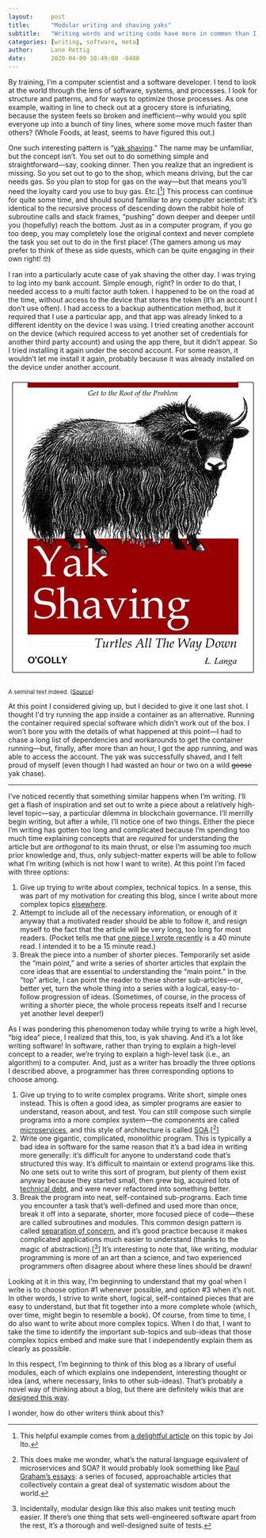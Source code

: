 ```yaml
---
layout:     post
title:      "Modular writing and shaving yaks"
subtitle:   "Writing words and writing code have more in common than I realized"
categories: [writing, software, meta]
author:     Lane Rettig
date:       2020-04-09 10:49:00 -0400
---
```

By training, I’m a computer scientist and a software developer. I tend to look at the world through the lens of software, systems, and processes. I look for structure and patterns, and for ways to optimize those processes. As one example, waiting in line to check out at a grocery store is infuriating, because the system feels so broken and inefficient—why would you split everyone up into a bunch of tiny lines, where some move much faster than others? (Whole Foods, at least, seems to have figured this out.)

One such interesting pattern is “[yak shaving](https://en.wiktionary.org/wiki/yak_shaving).” The name may be unfamiliar, but the concept isn’t. You set out to do something simple and straightforward—say, cooking dinner. Then you realize that an ingredient is missing. So you set out to go to the shop, which means driving, but the car needs gas. So you plan to stop for gas on the way—but that means you’ll need the loyalty card you use to buy gas. Etc.[[^1]] This process can continue for quite some time, and should sound familiar to any computer scientist: it’s identical to the recursive process of descending down the rabbit hole of subroutine calls and stack frames, “pushing” down deeper and deeper until you (hopefully) reach the bottom. Just as in a computer program, if you go too deep, you may completely lose the original context and never complete the task you set out to do in the first place! (The gamers among us may prefer to think of these as side quests, which can be quite engaging in their own right! 🤓)

I ran into a particularly acute case of yak shaving the other day. I was trying to log into my bank account. Simple enough, right? In order to do that, I needed access to a multi factor auth token. I happened to be on the road at the time, without access to the device that stores the token (it’s an account I don’t use often). I had access to a backup authentication method, but it required that I use a particular app, and that app was already linked to a different identity on the device I was using. I tried creating another account on the device (which required access to yet another set of credentials for another third party account) and using the app there, but it didn’t appear. So I tried installing it again under the second account. For some reason, it wouldn’t let me install it again, probably because it was already installed on the device under another account.

<div class="float-left">
  <img src="/assets/yakshaving.jpg" class="float-left" alt="A book on yak shaving"/>
  <p class="sub-image"><sub>A seminal text indeed. (<a href="https://medium.com/vena-engineering/how-to-shave-a-yak-5310570f424a">Source</a>)</sub></p>
</div>

At this point I considered giving up, but I decided to give it one last shot. I thought I'd try running the app inside a container as an alternative. Running the container required special software which didn’t work out of the box. I won’t bore you with the details of what happened at this point—I had to chase a long list of dependencies and workarounds to get the container running—but, finally, after more than an hour, I got the app running, and was able to access the account. The yak was successfully shaved, and I felt proud of myself (even though I had wasted an hour or two on a wild ~~goose~~ yak chase).

<hr/>

I’ve noticed recently that something similar happens when I’m writing. I’ll get a flash of inspiration and set out to write a piece about a relatively high-level topic—say, a particular dilemma in blockchain governance. I’ll merrilly begin writing, but after a while, I’ll notice one of two things. Either the piece I’m writing has gotten too long and complicated because I’m spending too much time explaining concepts that are _required_ for understanding the article but are _orthogonal_ to its main thrust, or else I’m assuming too much prior knowledge and, thus, only subject-matter experts will be able to follow what I’m writing (which is not how I want to write). At this point I’m faced with three options:

1. Give up trying to write about complex, technical topics. In a sense, this was part of my motivation for creating this blog, since I write about more complex topics [elsewhere](https://www.etherean.org/).
2. Attempt to include all of the necessary information, or enough of it anyway that a motivated reader should be able to follow it, and resign myself to the fact that the article will be very long, too long for most readers. (Pocket tells me that [one piece I wrote recently](https://www.etherean.org/blockchain/community/governance/2020/03/04/autonocrats-anthropocrats.html) is a 40 minute read. I intended it to be a 15 minute read.)
3. Break the piece into a number of shorter pieces. Temporarily set aside the “main point,” and write a series of shorter articles that explain the core ideas that are essential to understanding the “main point.” In the “top” article, I can point the reader to these shorter sub-articles—or, better yet, turn the whole thing into a series with a logical, easy-to-follow progression of ideas. (Sometimes, of course, in the process of writing a shorter piece, the whole process repeats itself and I recurse yet another level deeper!)

As I was pondering this phenomenon today while trying to write a high level, “big idea” piece, I realized that this, too, is yak shaving. And it’s a lot like writing software! In software, rather than trying to explain a high-level concept to a reader, we’re trying to explain a high-level task (i.e., an algorithm) to a computer. And, just as a writer has broadly the three options I described above, a programmer has three corresponding options to choose among.

1. Give up trying to to write complex programs. Write short, simple ones instead. This is often a good idea, as simpler programs are easier to understand, reason about, and test. You can still compose such simple programs into a more complex system—the components are called [microservices](https://en.wikipedia.org/wiki/Microservices), and this style of architecture is called [SOA](https://en.wikipedia.org/wiki/Service-oriented_architecture).[[^2]]
2. Write one gigantic, complicated, monolithic program. This is typically a bad idea in software for the same reason that it’s a bad idea in writing more generally: it’s difficult for anyone to understand code that’s structured this way. It’s difficult to maintain or extend programs like this. No one sets out to write this sort of program, but plenty of them exist anyway because they started small, then grew big, acquired lots of [technical debt](https://en.wikipedia.org/wiki/Technical_debt), and were never refactored into something better.
3. Break the program into neat, self-contained sub-programs. Each time you encounter a task that’s well-defined and used more than once, break it off into a separate, shorter, more focused piece of code—these are called subroutines and modules. This common design pattern is called [separation of concern](https://en.wikipedia.org/wiki/Separation_of_concerns), and it’s good practice because it makes complicated applications much easier to understand (thanks to the magic of abstraction).[[^3]]  It’s interesting to note that, like writing, modular programming is more of an art than a science, and two experienced programmers often disagree about where these lines should be drawn!

Looking at it in this way, I’m beginning to understand that my goal when I write is to choose option #1 whenever possible, and option #3 when it’s not. In other words, I strive to write short, logical, self-contained pieces that are easy to understand, but that fit together into a more complete whole (which, over time, might begin to resemble a book). Of course, from time to time, I do also want to write about more complex topics. When I do that, I want to take the time to identify the important sub-topics and sub-ideas that those complex topics embed and make sure that I independently explain them as clearly as possible.

In this respect, I’m beginning to think of this blog as a library of useful modules, each of which explains one independent, interesting thought or idea (and, where necessary, links to other sub-ideas). That’s probably a novel way of thinking about a blog, but there are definitely wikis that are [designed this way](https://wiki.lesswrong.com/index.php?title=Special:AllPages&hideredirects=1).

I wonder, how do other writers think about this?

[^1]: This helpful example comes from [a delightful article](https://joi.ito.com/weblog/2005/03/05/yak-shaving.html) on this topic by Joi Ito.
[^2]: This does make me wonder, what’s the natural language equivalent of microservices and SOA? It would probably look something like [Paul Graham’s essays](http://www.paulgraham.com/articles.html): a series of focused, approachable articles that collectively contain a great deal of systematic wisdom about the world.
[^3]: Incidentally, modular design like this also makes unit testing much easier. If there’s one thing that sets well-engineered software apart from the rest, it’s a thorough and well-designed suite of tests.
